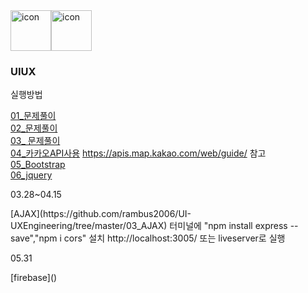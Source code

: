 <div style="display: flex; align-items: flex-start;"><img src="https://techstack-generator.vercel.app/js-icon.svg" alt="icon" width="65" height="65" /><img src="https://techstack-generator.vercel.app/nginx-icon.svg" alt="icon" width="65" height="65" /></div>

### UIUX

실행방법

[01_문제풀이](https://github.com/rambus2006/UI-UXEngineering/tree/master/01_problem)
<br/>
[02_문제풀이](https://github.com/rambus2006/UI-UXEngineering/tree/master/02_problem_0314)
<br/>
[03_ 문제풀이](https://github.com/rambus2006/UI-UXEngineering/tree/master/03_problem_0318)
<br/>
[04_카카오API사용](https://github.com/rambus2006/UI-UXEngineering/tree/master/04_kakaoAPI_0325)
https://apis.map.kakao.com/web/guide/ 참고 
<br/>
[05_Bootstrap](https://github.com/rambus2006/UI-UXEngineering/tree/master/01_bootstrap)
<br/>
[06_jquery](https://github.com/rambus2006/UI-UXEngineering/tree/master/02_jquery)
<br/>
<p>03.28~04.15</p>
[AJAX](https://github.com/rambus2006/UI-UXEngineering/tree/master/03_AJAX)
 터미널에 "npm install express --save","npm i cors" 설치
 http://localhost:3005/ 또는 liveserver로 실행 
<br/>
<p>05.31</p>
 [firebase]()
<br/>


